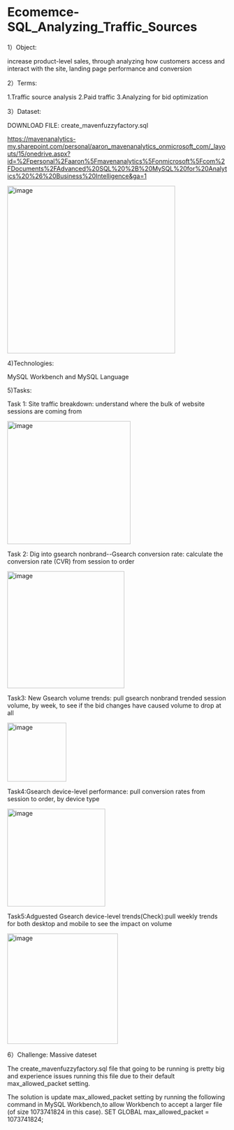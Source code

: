 # Ecomemce-SQL_Analyzing_Traffic_Sources



1）Object:

 increase product-level sales, through analyzing how customers access and interact with the site, landing page performance and conversion

2）Terms:

1.Traffic source analysis    2.Paid traffic     3.Analyzing for bid optimization


3）Dataset:

DOWNLOAD FILE: create_mavenfuzzyfactory.sql

https://mavenanalytics-my.sharepoint.com/personal/aaron_mavenanalytics_onmicrosoft_com/_layouts/15/onedrive.aspx?id=%2Fpersonal%2Faaron%5Fmavenanalytics%5Fonmicrosoft%5Fcom%2FDocuments%2FAdvanced%20SQL%20%2B%20MySQL%20for%20Analytics%20%26%20Business%20Intelligence&ga=1


 <img width="384" alt="image" src="https://user-images.githubusercontent.com/74843963/198989238-af71d7fd-1b9e-446f-8f5d-71d2e71d3ae1.png">
 
 

4)Technologies:

MySQL Workbench and MySQL Language


5)Tasks: 

Task 1: Site traffic breakdown: understand where the bulk of website sessions are coming from



<img width="282" alt="image" src="https://user-images.githubusercontent.com/74843963/198990400-beecc215-6f78-43fc-baf5-fbd4857d674f.png">



Task 2: Dig into gsearch nonbrand--Gsearch conversion rate: calculate the conversion rate (CVR) from session to order



<img width="268" alt="image" src="https://user-images.githubusercontent.com/74843963/198990535-b22d3bcc-3c5b-4d8f-8ed6-01865bb10487.png">



Task3: New Gsearch volume trends: pull gsearch nonbrand trended session volume, by week, to see if the bid changes have caused volume to drop at all



<img width="135" alt="image" src="https://user-images.githubusercontent.com/74843963/198990594-8c658b80-8ff6-481b-8ef1-47e0a9e963f2.png">



Task4:Gsearch device-level performance:  pull conversion rates from session to order, by device type


<img width="224" alt="image" src="https://user-images.githubusercontent.com/74843963/198990637-ccceb573-cb69-4794-aac2-d55d62774297.png">


Task5:Adguested Gsearch device-level trends(Check):pull weekly trends for both desktop and mobile to see the impact on volume


<img width="253" alt="image" src="https://user-images.githubusercontent.com/74843963/198990700-5c11f392-f5aa-423c-9d66-8241a9b4b433.png">



6）Challenge: Massive dateset

The create_mavenfuzzyfactory.sql file that going to be running is pretty big and experience issues running this file due to their default max_allowed_packet setting.

The solution is update  max_allowed_packet setting by running the following command in MySQL Workbench,to allow Workbench to accept a larger file (of size 1073741824 in this case). 
SET GLOBAL max_allowed_packet = 1073741824; 
